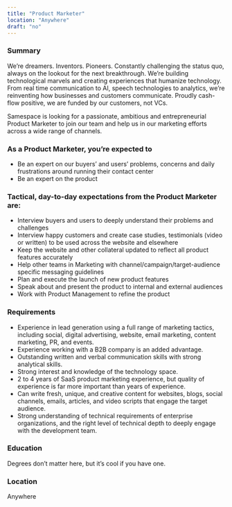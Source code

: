 ```yaml
---
title: "Product Marketer"
location: "Anywhere"
draft: "no"
---
```


### Summary

We’re dreamers. Inventors. Pioneers. Constantly challenging the status quo, always on the lookout for the next breakthrough. We’re building technological marvels and creating experiences that humanize technology. From real time communication to AI, speech technologies to analytics, we’re reinventing how businesses and customers communicate. Proudly cash-flow positive, we are funded by our customers, not VCs.

Samespace is looking for a passionate, ambitious and entrepreneurial Product Marketer to join our team and help us in our marketing efforts across a wide range of channels.

### As a Product Marketer, you’re expected to

- Be an expert on our buyers’ and users’ problems, concerns and daily frustrations around running their contact center
- Be an expert on the product

### Tactical, day-to-day expectations from the Product Marketer are:

- Interview buyers and users to deeply understand their problems and challenges
- Interview happy customers and create case studies, testimonials (video or written) to be used across the website and elsewhere
- Keep the website and other collateral updated to reflect all product features accurately
- Help other teams in Marketing with channel/campaign/target-audience specific messaging guidelines
- Plan and execute the launch of new product features
- Speak about and present the product to internal and external audiences
- Work with Product Management to refine the product

### Requirements

- Experience in lead generation using a full range of marketing tactics, including social, digital advertising, website, email marketing, content marketing, PR, and events.
- Experience working with a B2B company is an added advantage.
- Outstanding written and verbal communication skills with strong analytical skills.
- Strong interest and knowledge of the technology space.
- 2 to 4 years of SaaS product marketing experience, but quality of experience is far more important than years of experience.
- Can write fresh, unique, and creative content for websites, blogs, social channels, emails, articles, and video scripts that engage the target audience.
- Strong understanding of technical requirements of enterprise organizations, and the right level of technical depth to deeply engage with the development team.

### Education

Degrees don’t matter here, but it’s cool if you have one.

### Location

Anywhere
